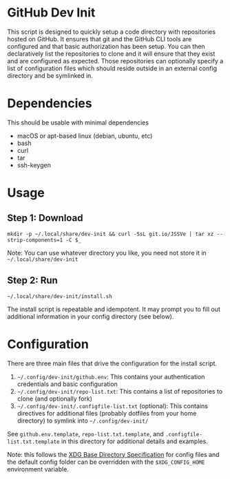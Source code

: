 # GitHub Dev Init

This script is designed to quickly setup a code directory with repositories hosted on GitHub.
It ensures that git and the GitHub CLI tools are configured and that basic authorization has been setup.
You can then declaratively list the repositories to clone and it will ensure that they exist and are configured as expected.
Those repositories can optionally specify a list of configuration files which should reside outside in an external config directory and be symlinked in.

# Dependencies

This should be usable with minimal dependencies

* macOS or apt-based linux (debian, ubuntu, etc)
* bash
* curl
* tar
* ssh-keygen

# Usage

## Step 1: Download

    mkdir -p ~/.local/share/dev-init && curl -SsL git.io/JSSVe | tar xz --strip-components=1 -C $_

Note: You can use whatever directory you like, you need not store it in `~/.local/share/dev-init`

## Step 2: Run

    ~/.local/share/dev-init/install.sh

The install script is repeatable and idempotent.
It may prompt you to fill out additional information in your config directory (see below).

# Configuration

There are three main files that drive the configuration for the install script.

1. `~/.config/dev-init/github.env`: This contains your authentication credentials and basic configuration
1. `~/.config/dev-init/repo-list.txt`: This contains a list of repositories to clone (and optionally fork)
1. `~/.config/dev-init/.configfile-list.txt` (optional): This contains directives for additional files (probably dotfiles from your home directory) to symlink into `~/.config/dev-init/`

See `github.env.template`, `repo-list.txt.template`, and `.configfile-list.txt.template` in this directory for additional details and examples.

Note: this follows the [XDG Base Directory Specification](https://specifications.freedesktop.org/basedir-spec/basedir-spec-latest.html) for config files and the default config folder can be overridden with the `$XDG_CONFIG_HOME` environment variable.
